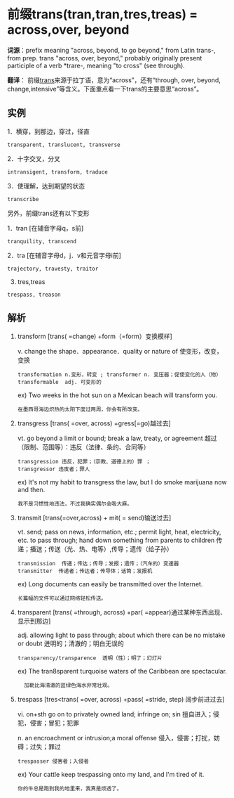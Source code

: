 # 前缀trans(tran,tran,tres,treas) = across,over, beyond

**词源**：prefix meaning "across, beyond, to go beyond," from Latin trans-, from prep. trans "across, over, beyond," probably originally present participle of a verb *trare-, meaning "to cross" (see through).

**翻译**： 前缀[trans](http://www.etymon.cn/yingyucizhui/yingyuqianzhui/2303.html)来源于拉丁语，意为“across”，还有“through, over, beyond, change,intensive”等含义。下面重点看一下trans的主要意思“across”。



## 实例

  1．横穿，到那边，穿过，径直
```
transparent, translucent, transverse
```

  2．十字交叉，分叉

```
intransigent, transform, traduce
```

  3．使理解，达到期望的状态

  ```
transcribe
  ```

  另外，前缀trans还有以下变形

  1．tran [在辅音字母q，s前]

	tranquility, transcend

  2．tra [在辅音字母d，j．v和元音字母i前]

  ```
trajectory, travesty, traitor
  ```

  3. tres,treas

  ```
trespass, treason
  ```



## 解析

1. transform [trans( =change) +form（=form）变换模样]

    v. change the shape．appearance．quality or nature of 使变形，改变，变换

    ```
    transformation n.变形，转变 ; transformer n. 变压器；促使变化的人（物）
    transformable  adj. 可变形的
    ```

    ex) Two weeks in the hot sun on a Mexican beach will transform you.
    ```
    在墨西哥海边炽热的太阳下度过两周，你会有所改变。
    ```

2. transgress [trans( =over, across) +gress[=go)越过去]

	 vt. go beyond a limit or bound; break a law, treaty, or agreement  超过（限制、范围等）：违反（法律、条约、合同等）

	```
	transgression 违反，犯罪；（宗教、道德上的）罪 ；
	transgressor 违庋者；罪人
	```

	ex) lt's not my habit to transgress the law, but I do smoke marijuana now and then. 

	```
	我不是习惯性地违法，不过我确实偶尔会吸大麻。
	```

3. transmit [trans(=over,across) + mit( = send)输送过去]

    vt. send; pass on news, information, etc.; permit light, heat, electricity, etc. to pass through; hand down something from parents to children 传递；播送；传送（光、热、电等）,传导；遗传（给子孙）   

    ```
    transmission  传递；传达；传导；发报；遗传；（汽车的）变速器
    transmitter  传递者；传达者；传导体；话筒；发报机
    ```

    ex)  Long documents can easily be transmitted over the Internet.  

    ```
    长篇幅的文件可以通过网络轻松传送。
    ```

4. transparent [trans( =through, across) +par( =appear)通过某种东西出现、显示到那边]

    adj. allowing light to pass through; about which there can be no mistake or doubt 迸明的；清澈的；明白无误的

    ```
    transparency/transparence  透明（性）；明了；幻灯片
    ```

    ex) The tran8sparent turquoise waters of the Caribbean are spectacular. 

    ```
      加勒比海清澈的蓝绿色海水非常壮观。
    ```

5. trespass [tres<trans( =over, across) +pass( =stride, step) 阔步前进过去]

    vi. on+sth  go on to privately owned land; infringe on; sin 擅自进入；侵犯，侵害；冒犯；犯罪

     n. an encroachment or intrusion;a moral offense 侵入，侵害；打扰，妨碍；过失；罪过 

    ```
    trespasser 侵害者；入侵者
    ```

    ex) Your cattle keep trespassing onto my land, and l'm tired of it. 

     ```
    你的牛总是跑到我的地里来，我真是烦透了。
     ```